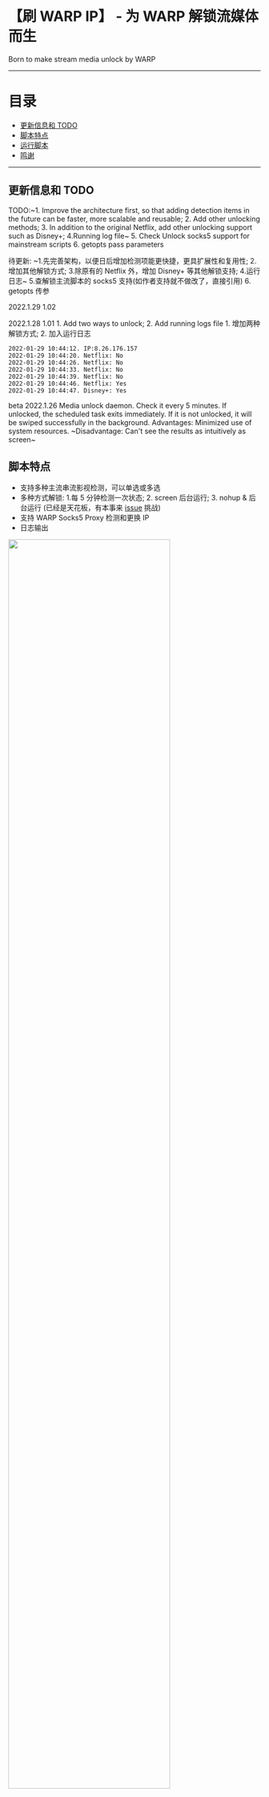 # 【刷 WARP IP】 - 为 WARP 解锁流媒体而生
Born to make stream media unlock by WARP 

* * *

# 目录

- [更新信息和 TODO](README.md#更新信息和-todo)
- [脚本特点](README.md#脚本特点)
- [运行脚本](README.md#运行脚本)
- [鸣谢](README.md#鸣谢下列作者的文章和项目)

* * *

## 更新信息和 TODO
TODO:~1. Improve the architecture first, so that adding detection items in the future can be faster, more scalable and reusable; 2. Add other unlocking methods; 3. In addition to the original Netflix, add other unlocking support such as Disney+; 4.Running log file~ 5. Check Unlock socks5 support for mainstream scripts 6. getopts pass parameters
   
待更新: ~1.先完善架构，以便日后增加检测项能更快捷，更具扩展性和复用性; 2.增加其他解锁方式; 3.除原有的 Netflix 外，增加 Disney+ 等其他解锁支持; 4.运行日志~ 5.查解锁主流脚本的 socks5 支持(如作者支持就不做改了，直接引用) 6. getopts 传参

2022.1.29 1.02

2022.1.28 1.01 1. Add two ways to unlock; 2. Add running logs file 1. 增加两种解锁方式; 2. 加入运行日志
```
2022-01-29 10:44:12. IP:8.26.176.157
2022-01-29 10:44:20. Netflix: No
2022-01-29 10:44:26. Netflix: No
2022-01-29 10:44:33. Netflix: No
2022-01-29 10:44:39. Netflix: No
2022-01-29 10:44:46. Netflix: Yes
2022-01-29 10:44:47. Disney+: Yes
```

beta 2022.1.26 Media unlock daemon. Check it every 5 minutes. If unlocked, the scheduled task exits immediately. If it is not unlocked, it will be swiped successfully in the background. Advantages: Minimized use of system resources. ~Disadvantage: Can't see the results as intuitively as screen~

## 脚本特点
* 支持多种主流串流影视检测，可以单选或多选
* 多种方式解锁: 1.每 5 分钟检测一次状态; 2. screen 后台运行; 3. nohup & 后台运行 (已经是天花板，有本事来 [issue](https://github.com/fscarmen/warp_unlock/issues) 挑战)
* 支持 WARP Socks5 Proxy 检测和更换 IP 
* 日志输出

<img src="https://user-images.githubusercontent.com/62703343/151590856-7957f0fa-c6dd-4b83-9425-f6a2eb1ca53e.png" width="80%" />

## 运行脚本

```
bash <(curl -sSL https://raw.githubusercontent.com/fscarmen/warp_unlock/main/unlock.sh)
```

## 鸣谢下列作者的文章和项目

互联网永远不会忘记，但人们会。

技术文章和相关项目（排名不分先后）:
* luoxue-bot 的成熟作品: https://github.com/luoxue-bot/warp_auto_change_ip
* lmc999 的成熟作品: https://github.com/lmc999/RegionRestrictionCheck

服务提供（排名不分先后）:
* CloudFlare Warp(+): https://1.1.1.1/
* WGCF 项目原作者: https://github.com/ViRb3/wgcf/
* 获取公网 IP 及归属地查询: https://ip.gs/
* 统计PV网:https://hits.seeyoufarm.com/
